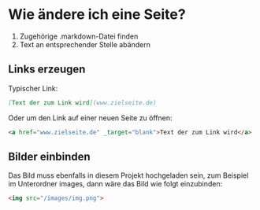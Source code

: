 # Wie ändere ich eine Seite?
1. Zugehörige .markdown-Datei finden
2. Text an entsprechender Stelle abändern

## Links erzeugen
Typischer Link:
```md
[Text der zum Link wird](www.zielseite.de)
```

Oder um den Link auf einer neuen Seite zu öffnen:
```html
<a href="www.zielseite.de" _target="blank">Text der zum Link wird</a>
```

## Bilder einbinden
Das Bild muss ebenfalls in diesem Projekt hochgeladen sein, zum Beispiel im Unterordner images, dann wäre das Bild wie folgt einzubinden:
```html
<img src="/images/img.png">
```
